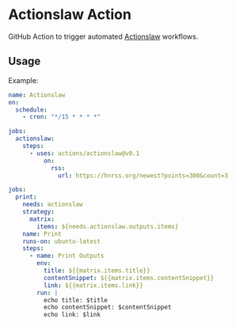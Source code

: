 # Actionslaw Action

GitHub Action to trigger automated [Actionslaw](https://github.com/actionslaw) workflows.

## Usage

Example:

```yml
name: Actionslaw
on:
  schedule:
    - cron: "*/15 * * * *"

jobs:
  actionslaw:
    steps:
      - uses: actions/actionslaw@v0.1
          on:
            rss:
              url: https://hnrss.org/newest?points=300&count=3

jobs:
  print:
    needs: actionslaw
    strategy:
      matrix:
        items: ${needs.actionslaw.outputs.items}
    name: Print
    runs-on: ubuntu-latest
    steps:
      - name: Print Outputs
        env:
          title: ${{matrix.items.title}}
          contentSnippet: ${{matrix.items.contentSnippet}}
          link: ${{matrix.items.link}}
        run: |
          echo title: $title
          echo contentSnippet: $contentSnippet
          echo link: $link
```


